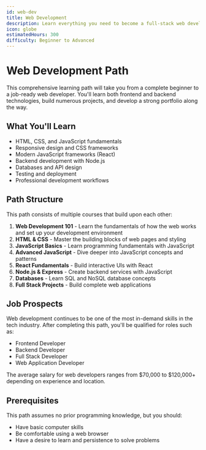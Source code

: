 ```yaml
---
id: web-dev
title: Web Development
description: Learn everything you need to become a full-stack web developer, from HTML and CSS to advanced JavaScript frameworks and backend development.
icon: globe
estimatedHours: 300
difficulty: Beginner to Advanced
---
```


# Web Development Path

This comprehensive learning path will take you from a complete beginner to a job-ready web developer. You'll learn both frontend and backend technologies, build numerous projects, and develop a strong portfolio along the way.

## What You'll Learn

- HTML, CSS, and JavaScript fundamentals
- Responsive design and CSS frameworks
- Modern JavaScript frameworks (React)
- Backend development with Node.js
- Databases and API design
- Testing and deployment
- Professional development workflows

## Path Structure

This path consists of multiple courses that build upon each other:

1. **Web Development 101** - Learn the fundamentals of how the web works and set up your development environment
2. **HTML & CSS** - Master the building blocks of web pages and styling
3. **JavaScript Basics** - Learn programming fundamentals with JavaScript
4. **Advanced JavaScript** - Dive deeper into JavaScript concepts and patterns
5. **React Fundamentals** - Build interactive UIs with React
6. **Node.js & Express** - Create backend services with JavaScript
7. **Databases** - Learn SQL and NoSQL database concepts
8. **Full Stack Projects** - Build complete web applications

## Job Prospects

Web development continues to be one of the most in-demand skills in the tech industry. After completing this path, you'll be qualified for roles such as:

- Frontend Developer
- Backend Developer
- Full Stack Developer
- Web Application Developer

The average salary for web developers ranges from $70,000 to $120,000+ depending on experience and location.

## Prerequisites

This path assumes no prior programming knowledge, but you should:

- Have basic computer skills
- Be comfortable using a web browser
- Have a desire to learn and persistence to solve problems
